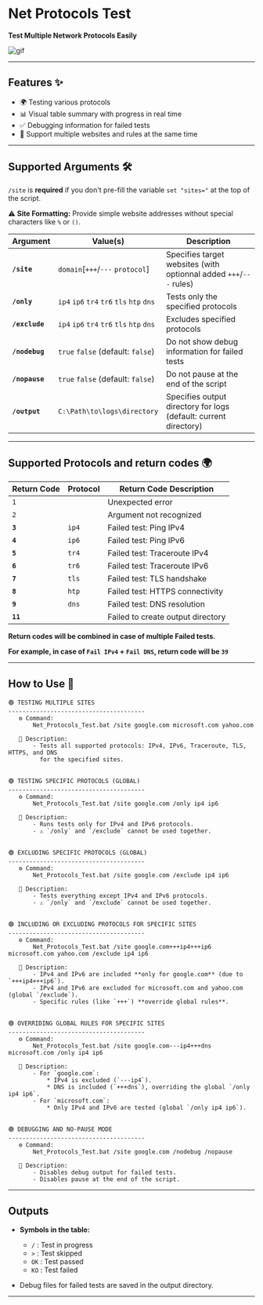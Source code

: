 
# Net Protocols Test

**Test Multiple Network Protocols Easily**


![gif](https://github.com/user-attachments/assets/9b1d6ba1-3a2d-4f81-afe2-aa0df5c3bc83)

---

## Features ✨ 

- 🌍 Testing various protocols
- 📊 Visual table summary with progress in real time
- ✅ Debugging information for failed tests
- 🚀 Support multiple websites and rules at the same time

---

## Supported Arguments 🛠️

`/site` is **required** if you don't pre-fill the variable `set "sites="` at the top of the script.

⚠️ **Site Formatting:** Provide simple website addresses without special characters like `%` or `()`.

| **Argument**     | **Value(s)**                              | **Description**                                                   |
|------------------|-------------------------------------------|-------------------------------------------------------------------|
| **`/site`**      | `domain`[`+++`/`---` `protocol`]          | Specifies target websites (with optionnal added `+++`/`---` rules)|
| **`/only`**      | `ip4` `ip6` `tr4` `tr6` `tls` `htp` `dns` | Tests only the specified protocols                                |
| **`/exclude`**   | `ip4` `ip6` `tr4` `tr6` `tls` `htp` `dns` | Excludes specified protocols                                      |
| **`/nodebug`**   | `true` `false`  (default: `false`)        | Do not show debug information for failed tests                    |
| **`/nopause`**   | `true` `false`  (default: `false`)        | Do not pause at the end of the script                             |
| **`/output`**    | `C:\Path\to\logs\directory`               | Specifies output directory for logs (default: current directory)  |

---

## Supported Protocols and return codes 🌍

| **Return Code** | **Protocol** | **Return Code Description**                      |
|-----------------|--------------|--------------------------------------------------|
| `1`             |              | Unexpected error                                 |
| `2`             |              | Argument not recognized                          |
| **`3`**         |   `ip4`      | Failed test: Ping IPv4                           |
| **`4`**         |   `ip6`      | Failed test: Ping IPv6                           |
| **`5`**         |   `tr4`      | Failed test: Traceroute IPv4                     |
| **`6`**         |   `tr6`      | Failed test: Traceroute IPv6                     |
| **`7`**         |   `tls`      | Failed test: TLS handshake                       |
| **`8`**         |   `htp`      | Failed test: HTTPS connectivity                  |
| **`9`**         |   `dns`      | Failed test: DNS resolution                      |
| **`11`**        |              | Failed to create output directory                |


**Return codes will be combined in case of multiple Failed tests.**

**For example, in case of `Fail IPv4` + `Fail DNS`, return code will be `39`**

---


## How to Use 📘

```
🟢 TESTING MULTIPLE SITES
---------------------------------------
   ⚙️ Command:
       Net_Protocols_Test.bat /site google.com microsoft.com yahoo.com

   📖 Description:
       - Tests all supported protocols: IPv4, IPv6, Traceroute, TLS, HTTPS, and DNS 
         for the specified sites.


🟢 TESTING SPECIFIC PROTOCOLS (GLOBAL)
---------------------------------------
   ⚙️ Command:
       Net_Protocols_Test.bat /site google.com /only ip4 ip6

   📖 Description:
       - Runs tests only for IPv4 and IPv6 protocols.
       - ⚠️ `/only` and `/exclude` cannot be used together.


🟢 EXCLUDING SPECIFIC PROTOCOLS (GLOBAL)
---------------------------------------
   ⚙️ Command:
       Net_Protocols_Test.bat /site google.com /exclude ip4 ip6

   📖 Description:
       - Tests everything except IPv4 and IPv6 protocols.
       - ⚠️ `/only` and `/exclude` cannot be used together.


🟢 INCLUDING OR EXCLUDING PROTOCOLS FOR SPECIFIC SITES
---------------------------------------
   ⚙️ Command:
       Net_Protocols_Test.bat /site google.com+++ip4+++ip6 microsoft.com yahoo.com /exclude ip4 ip6

   📖 Description:
       - IPv4 and IPv6 are included **only for google.com** (due to `+++ip4+++ip6`).
       - IPv4 and IPv6 are excluded for microsoft.com and yahoo.com (global `/exclude`).
       - Specific rules (like `+++`) **override global rules**.


🟢 OVERRIDING GLOBAL RULES FOR SPECIFIC SITES
---------------------------------------
   ⚙️ Command:
       Net_Protocols_Test.bat /site google.com---ip4+++dns microsoft.com /only ip4 ip6

   📖 Description:
       - For `google.com`:
           * IPv4 is excluded (`---ip4`).
           * DNS is included (`+++dns`), overriding the global `/only ip4 ip6`.
       - For `microsoft.com`:
           * Only IPv4 and IPv6 are tested (global `/only ip4 ip6`).


🟢 DEBUGGING AND NO-PAUSE MODE
---------------------------------------
   ⚙️ Command:
       Net_Protocols_Test.bat /site google.com /nodebug /nopause

   📖 Description:
       - Disables debug output for failed tests.
       - Disables pause at the end of the script.
```

---

## Outputs

- **Symbols in the table:**
  - `/` : Test in progress
  - `>` : Test skipped
  - `OK` : Test passed
  - `KO` : Test failed

- Debug files for failed tests are saved in the output directory.

---
